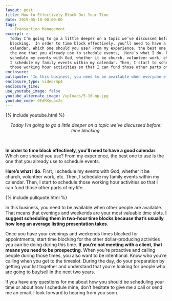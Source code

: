 ```yaml
---
layout: post
title: How to Effectively Block Out Your Time
date: 2019-05-10 00:00:00
tags:
  - Transaction Management
excerpt: >-
  Today I’m going to go a little deeper on a topic we’ve discussed before: time
  blocking.  In order to time block effectively, you’ll need to have a good
  calendar. Which one should you use? From my experience, the best one to use is
  the one that you already use to schedule events,  Here’s what I do. First, I
  schedule my events with God, whether it be church, volunteer work, etc. Then,
  I schedule my family events within my calendar. Then, I start to schedule
  those working hour activities so that I can fund those other parts of my life.
enclosure:
pullquote: 'In this business, you need to be available when everyone else is available.'
enclosure_type: video/mp4
enclosure_time:
use_youtube_image: false
youtube_alternate_image: /uploads/5-10-np.jpg
youtube_code: 0EdKKyupc2c
---
```


{% include youtube.html %}

<center><em>Today I&rsquo;m going to go a little deeper on a topic we&rsquo;ve discussed before: time blocking.</em></center>

&nbsp;

**In order to time block effectively, you’ll need to have a good calendar**. Which one should you use? From my experience, the best one to use is the one that you already use to schedule events.

**Here’s what I do**. First, I schedule my events with God, whether it be church, volunteer work, etc. Then, I schedule my family events within my calendar. Then, I start to schedule those working hour activities so that I can fund those other parts of my life.

{% include pullquote.html %}

In this business, you need to be available when other people are available. That means that evenings and weekends are your most valuable time slots. **I suggest scheduling them in two-hour time blocks because that’s usually how long an average listing presentation takes**.

Once you have your evenings and weekends times blocked for appointments, start time blocking for the other dollar-producing activities you can be doing during this time. **If you’re not meeting with a client, that means you need to be prospecting**. When you’re proactive and calling people during those times, you also want to be intentional. Know who you’re calling when you get to the timeslot. During the day, do your preparation by getting your list together and understand that you’re looking for people who are going to buy/sell in the next two years.

If you have any questions for me about how you should be scheduling your time or about how I schedule mine, don’t hesitate to give me a call or send me an email. I look forward to hearing from you soon.